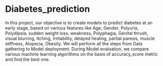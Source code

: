 # Diabetes_prediction

In this project, our objective is to create models to predict diabetes at an early stage, based on various features like Age, Gender, Polyuria, Polydipsia, sudden weight loss, weakness, Polyphagia, Genital thrush, visual blurring, Itching, Irritability, delayed healing, partial paresis, muscle stiffness, Alopecia, Obesity. We will perform all the steps from Data gathering to Model deployment. During Model evaluation, we compare various machine learning algorithms on the basis of accuracy_score metric and find the best one.
